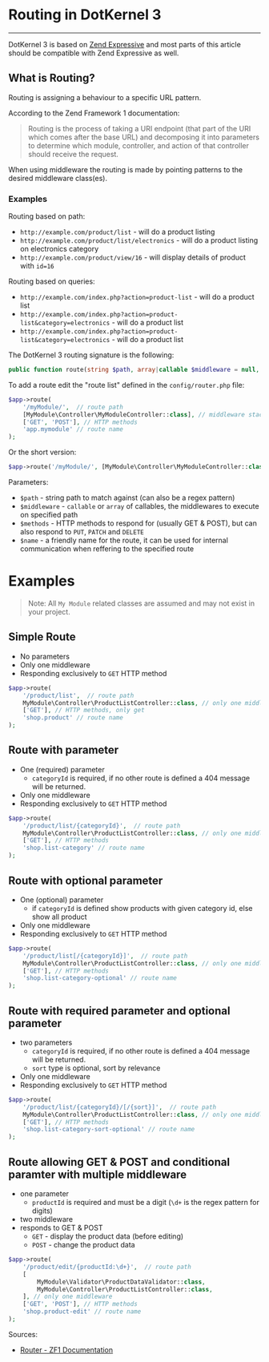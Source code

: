 # Routing in DotKernel 3
---

DotKernel 3 is based on [Zend Expressive](https://docs.zendframework.com/zend-expressive/) and most parts of this article should be compatible with Zend Expressive as well.

## What is Routing?

Routing is assigning a behaviour to a specific URL pattern.

According to the Zend Framework 1 documentation:
> Routing is the process of taking a URI endpoint (that part of the URI which comes after the base URL) and decomposing it into parameters to determine which module, controller, and action of that controller should receive the request.

When using middleware the routing is made by pointing patterns to the desired middleware class(es).

### Examples

Routing based on path:
* `http://example.com/product/list` - will do a product listing
* `http://example.com/product/list/electronics` - will do a product listing on electronics category
* `http://example.com/product/view/16` - will display details of product with `id=16`



Routing based on queries:
* `http://example.com/index.php?action=product-list` - will do a product list
* `http://example.com/index.php?action=product-list&category=electronics` - will do a product list
* `http://example.com/index.php?action=product-list&category=electronics` - will do a product list



The DotKernel 3 routing signature is the following:

```php
public function route(string $path, array|callable $middleware = null, string|array $methods = null, string $name = null);
```

To add a route edit the "route list" defined in the `config/router.php` file:

```php
$app->route(
    '/myModule/',  // route path
    [MyModule\Controller\MyModuleController::class], // middleware stack
    ['GET', 'POST'], // HTTP methods
    'app.mymodule' // route name
);
```

Or the short version:

```php
$app->route('/myModule/', [MyModule\Controller\MyModuleController::class], ['GET', 'POST'], 'app.mymodule');
```

Parameters:
* `$path` - string path to match against (can also be a regex pattern)
* `$middleware` - `callable` or `array` of callables, the middlewares to execute on specified path
* `$methods` - HTTP methods to respond for (usually GET & POST), but can also respond to `PUT`, `PATCH` and `DELETE`
* `$name` - a friendly name for the route, it can be used for internal communication when reffering to the specified route

# Examples

> Note: All `My Module` related classes are assumed and may not exist in your project.

## Simple Route

* No parameters
* Only one middleware
* Responding exclusively to `GET` HTTP method


```php
$app->route(
    '/product/list',  // route path
    MyModule\Controller\ProductListController::class, // only one middleware
    ['GET'], // HTTP methods, only get
    'shop.product' // route name
);
```

## Route with parameter

* One (required) parameter
  * `categoryId` is required, if no other route is defined a 404 message will be returned.
* Only one middleware
* Responding exclusively to `GET` HTTP method

```php
$app->route(
    '/product/list/{categoryId}',  // route path
    MyModule\Controller\ProductListController::class, // only one middleware
    ['GET'], // HTTP methods
    'shop.list-category' // route name
);
```

## Route with optional parameter

* One (optional) parameter
  * if `categoryId` is defined show products with given category id, else show all product 
* Only one middleware
* Responding exclusively to `GET` HTTP method

```php
$app->route(
    '/product/list[/{categoryId}]',  // route path
    MyModule\Controller\ProductListController::class, // only one middleware
    ['GET'], // HTTP methods
    'shop.list-category-optional' // route name
);
```

## Route with required parameter and optional parameter

* two parameters
  * `categoryId` is required, if no other route is defined a 404 message will be returned.
  * `sort` type is optional, sort by relevance
* Only one middleware
* Responding exclusively to `GET` HTTP method

```php
$app->route(
    '/product/list/{categoryId}/[/{sort}]',  // route path
    MyModule\Controller\ProductListController::class, // only one middleware
    ['GET'], // HTTP methods
    'shop.list-category-sort-optional' // route name
);
```

## Route allowing GET & POST and conditional paramter with multiple middleware 

 * one parameter
   * `productId` is required and must be a digit (`\d+` is the regex pattern for digits)
 * two middleware
 * responds to GET & POST
   * `GET` - display the product data (before editing)
   * `POST` - change the product data


```php
$app->route(
    '/product/edit/{productId:\d+}',  // route path
    [
        MyModule\Validator\ProductDataValidator::class,
        MyModule\Controller\ProductListController::class,
    ], // only one middleware
    ['GET', 'POST'], // HTTP methods
    'shop.product-edit' // route name
);
```

Sources:
* [Router - ZF1 Documentation](https://framework.zend.com/manual/1.12/en/zend.controller.router.html)
